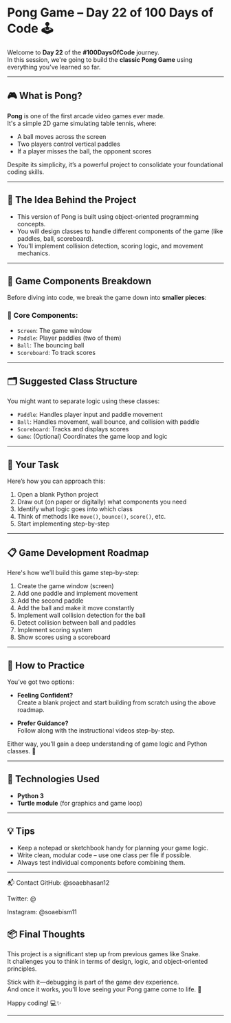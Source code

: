 # Pong Game – Day 22 of 100 Days of Code 🕹️

Welcome to **Day 22** of the **#100DaysOfCode** journey.  
In this session, we're going to build the **classic Pong Game** using everything you've learned so far.

---

## 🎮 What is Pong?

**Pong** is one of the first arcade video games ever made.  
It's a simple 2D game simulating table tennis, where:

- A ball moves across the screen
- Two players control vertical paddles
- If a player misses the ball, the opponent scores

Despite its simplicity, it’s a powerful project to consolidate your foundational coding skills.

---

## 🧠 The Idea Behind the Project

- This version of Pong is built using object-oriented programming concepts.
- You will design classes to handle different components of the game (like paddles, ball, scoreboard).
- You'll implement collision detection, scoring logic, and movement mechanics.

---

## 🧱 Game Components Breakdown

Before diving into code, we break the game down into **smaller pieces**:

### 🎯 Core Components:
- `Screen`: The game window
- `Paddle`: Player paddles (two of them)
- `Ball`: The bouncing ball
- `Scoreboard`: To track scores

---

## 🗂️ Suggested Class Structure

You might want to separate logic using these classes:

- `Paddle`: Handles player input and paddle movement
- `Ball`: Handles movement, wall bounce, and collision with paddle
- `Scoreboard`: Tracks and displays scores
- `Game`: (Optional) Coordinates the game loop and logic

---

## 📝 Your Task

Here’s how you can approach this:

1. Open a blank Python project
2. Draw out (on paper or digitally) what components you need
3. Identify what logic goes into which class
4. Think of methods like `move()`, `bounce()`, `score()`, etc.
5. Start implementing step-by-step

---

## 📋 Game Development Roadmap

Here's how we’ll build this game step-by-step:

1. Create the game window (screen)
2. Add one paddle and implement movement
3. Add the second paddle
4. Add the ball and make it move constantly
5. Implement wall collision detection for the ball
6. Detect collision between ball and paddles
7. Implement scoring system
8. Show scores using a scoreboard

---

## 🔁 How to Practice

You’ve got two options:

- **Feeling Confident?**  
  Create a blank project and start building from scratch using the above roadmap.

- **Prefer Guidance?**  
  Follow along with the instructional videos step-by-step.

Either way, you’ll gain a deep understanding of game logic and Python classes. 🚀

---

## 🔧 Technologies Used

- **Python 3**
- **Turtle module** (for graphics and game loop)

---

## 💡 Tips

- Keep a notepad or sketchbook handy for planning your game logic.
- Write clean, modular code – use one class per file if possible.
- Always test individual components before combining them.

---

📬 Contact
GitHub: @soaebhasan12

Twitter: @

Instagram: @soaebism11

## 📦 Final Thoughts

This project is a significant step up from previous games like Snake.  
It challenges you to think in terms of design, logic, and object-oriented principles.

Stick with it—debugging is part of the game dev experience.  
And once it works, you'll love seeing your Pong game come to life. 🎉

Happy coding! 💻✨

---
